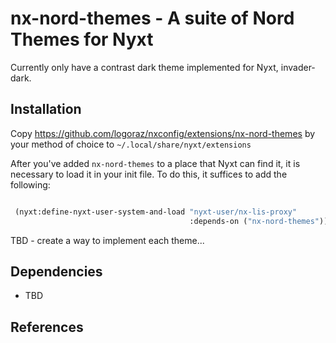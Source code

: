 # nx-nord-themes - A suite of Nord Themes for Nyxt

Currently only have a contrast dark theme implemented for Nyxt, invader-dark.

## Installation

Copy https://github.com/logoraz/nxconfig/extensions/nx-nord-themes by your method
of choice to `~/.local/share/nyxt/extensions`

After you've added `nx-nord-themes` to a place that Nyxt can find it, it is
necessary to load it in your init file. To do this, it suffices to add
the following:

```lisp

 (nyxt:define-nyxt-user-system-and-load "nyxt-user/nx-lis-proxy"
                                        :depends-on ("nx-nord-themes"))
```

TBD - create a way to implement each theme...

## Dependencies

 - TBD


## References